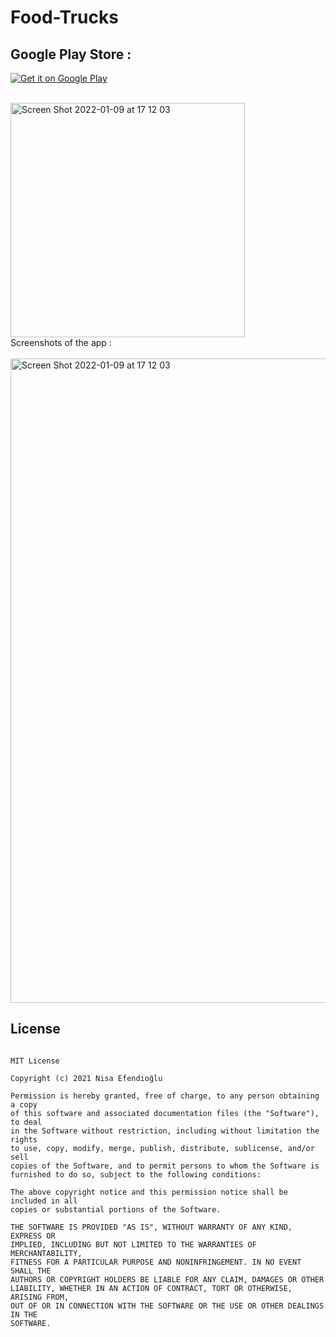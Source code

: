 # Food-Trucks
## Google Play Store :

[![Get it on Google Play](https://play.google.com/intl/en_us/badges/images/badge_new.png)](https://play.google.com/store/apps/details?id=com.nisaefendioglu.food)<br>
<br>

<img width="375" alt="Screen Shot 2022-01-09 at 17 12 03" src="https://user-images.githubusercontent.com/48391281/156424048-514b984e-63e3-4bc5-a0e0-a6d7cc57dd64.png">

<br>
Screenshots of the app :
<br><br>

<img width="1031" alt="Screen Shot 2022-01-09 at 17 12 03" src="https://user-images.githubusercontent.com/48391281/148686279-6d75d8f2-5a83-4366-bf60-6540518184f9.png">


## License
```

MIT License

Copyright (c) 2021 Nisa Efendioğlu

Permission is hereby granted, free of charge, to any person obtaining a copy
of this software and associated documentation files (the "Software"), to deal
in the Software without restriction, including without limitation the rights
to use, copy, modify, merge, publish, distribute, sublicense, and/or sell
copies of the Software, and to permit persons to whom the Software is
furnished to do so, subject to the following conditions:

The above copyright notice and this permission notice shall be included in all
copies or substantial portions of the Software.

THE SOFTWARE IS PROVIDED "AS IS", WITHOUT WARRANTY OF ANY KIND, EXPRESS OR
IMPLIED, INCLUDING BUT NOT LIMITED TO THE WARRANTIES OF MERCHANTABILITY,
FITNESS FOR A PARTICULAR PURPOSE AND NONINFRINGEMENT. IN NO EVENT SHALL THE
AUTHORS OR COPYRIGHT HOLDERS BE LIABLE FOR ANY CLAIM, DAMAGES OR OTHER
LIABILITY, WHETHER IN AN ACTION OF CONTRACT, TORT OR OTHERWISE, ARISING FROM,
OUT OF OR IN CONNECTION WITH THE SOFTWARE OR THE USE OR OTHER DEALINGS IN THE
SOFTWARE.

